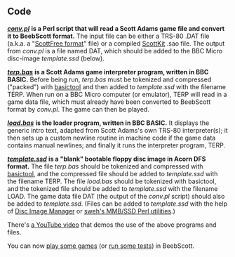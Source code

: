 ## Code

[***conv.pl***](https://github.com/ahope1/BeebScott/tree/main/code/conv.pl) **is a Perl script that will read a Scott Adams game file and convert it to BeebScott format.** The input file can be either a TRS-80 .DAT file (a.k.a. a "[ScottFree format](https://www.ifarchive.org/indexes/if-archive/scott-adams/games/scottfree/)" file) or a compiled [ScottKit](https://github.com/MikeTaylor/scottkit) .sao file. The output from *conv.pl* is a file named DAT, which should be added to the BBC Micro disc-image *template.ssd* (below).

[***terp.bas***](https://github.com/ahope1/BeebScott/tree/main/code/terp.bas) **is a Scott Adams game interpreter program, written in BBC BASIC.** Before being run, *terp.bas* must be tokenized and compressed ("packed") with [basictool](https://github.com/ZornsLemma/basictool) and then added to *template.ssd* with the filename TERP. When run on a BBC Micro computer (or emulator), TERP will read in a game data file, which must already have been converted to BeebScott format by *conv.pl*. The game can then be played. 

[***load.bas***](https://github.com/ahope1/BeebScott/tree/main/code/load.bas) **is the loader program, written in BBC BASIC.** It displays the generic intro text, adapted from Scott Adams's own TRS-80 interpreter(s); it then sets up a custom newline routine in machine code if the game data contains manual newlines; and finally it runs the interpreter program, TERP. 

[***template.ssd***](https://github.com/ahope1/BeebScott/blob/main/code/template.ssd) **is a "blank" bootable floppy disc image in Acorn DFS format.** The file *terp.bas* should be tokenized and compressed with [basictool](https://github.com/ZornsLemma/basictool), and the compressed file should be added to *template.ssd* with the filename TERP. The file *load.bas* should be tokenized with basictool, and the tokenized file should be added to *template.ssd* with the filename LOAD. The game data file DAT (the output of the *conv.pl* script) should also be added to *template.ssd*. (Files can be added to *template.ssd* with the help of [Disc Image Manager](https://stardot.org.uk/forums/viewtopic.php?p=299825#p299825) or [sweh's MMB/SSD Perl utilities](https://sweh.spuddy.org/Beeb/mmb_utils.html).) 

There's [a YouTube video](https://www.youtube.com/watch?v=lEjDFMw25kw) that demos the use of the above programs and files.

You can now [play some games](https://github.com/ahope1/BeebScott/tree/main/games) (or [run some tests](http://bbcmicro.co.uk//jsbeeb/play.php?autoboot&disc=https://raw.githubusercontent.com/ahope1/BeebScott/master/test/cases.ssd)) in BeebScott.



